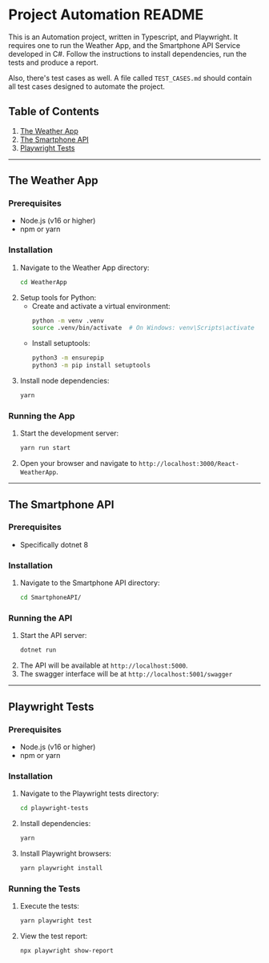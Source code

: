 # Project Automation README

This is an Automation project, written in Typescript, and Playwright. It requires one to run the Weather App, and the Smartphone API Service developed in C#. Follow the instructions to install dependencies, run the tests and produce a report.

Also, there's test cases as well. A file called `TEST_CASES.md` should contain all test cases designed to automate the project.

## Table of Contents

1. [The Weather App](#the-weather-app)
2. [The Smartphone API](#the-smartphone-api)
3. [Playwright Tests](#playwright-tests)

---

## The Weather App

### Prerequisites

- Node.js (v16 or higher)
- npm or yarn

### Installation

1. Navigate to the Weather App directory:
   ```bash
   cd WeatherApp
   ```
2. Setup tools for Python:
   - Create and activate a virtual environment:
     ```bash
     python -m venv .venv
     source .venv/bin/activate  # On Windows: venv\Scripts\activate
     ```
   - Install setuptools:
     ```bash
     python3 -m ensurepip
     python3 -m pip install setuptools
     ```
3. Install node dependencies:
   ```bash
   yarn
   ```

### Running the App

1. Start the development server:
   ```bash
   yarn run start
   ```
2. Open your browser and navigate to `http://localhost:3000/React-WeatherApp`.

---

## The Smartphone API

### Prerequisites

- Specifically dotnet 8

### Installation

1. Navigate to the Smartphone API directory:
   ```bash
   cd SmartphoneAPI/
   ```

### Running the API

1. Start the API server:
   ```bash
   dotnet run
   ```
2. The API will be available at `http://localhost:5000`.
3. The swagger interface will be at `http://localhost:5001/swagger`

---

## Playwright Tests

### Prerequisites

- Node.js (v16 or higher)
- npm or yarn

### Installation

1. Navigate to the Playwright tests directory:
   ```bash
   cd playwright-tests
   ```
2. Install dependencies:
   ```bash
   yarn
   ```
3. Install Playwright browsers:
   ```bash
   yarn playwright install
   ```

### Running the Tests

1. Execute the tests:
   ```bash
   yarn playwright test
   ```
2. View the test report:
   ```bash
   npx playwright show-report
   ```
